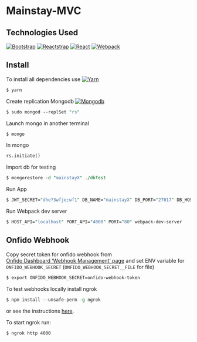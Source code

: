 # Mainstay-MVC

## Technologies Used

[![Bootstrap](https://img.shields.io/badge/Bootstrap-v4.1.3-blue.svg)](https://github.com/twbs/bootstrap/tree/v4.1.3)
[![Reactstrap](https://img.shields.io/badge/Reactstrap-v6.5.0-blue.svg)](https://github.com/reactstrap/reactstrap/releases/tag/6.5.0)
[![React](https://img.shields.io/badge/React-v16.6.3-blue.svg)](https://github.com/facebook/react/releases/tag/v16.6.3)
[![Webpack](https://img.shields.io/badge/Webpack-v4.27.1-blue.svg)](https://github.com/webpack/webpack/releases/tag/v4.27.1)


## Install

To install all dependencies use [![Yarn](https://img.shields.io/badge/Yarn-v1.12.3-blue.svg)](https://github.com/yarnpkg/yarn/releases/tag/v1.12.3)


```perl
$ yarn
```

Create replication Mongodb [![Mongodb](https://img.shields.io/badge/Mongodb-r4.1.6-blue.svg)](https://github.com/mongodb/mongo/releases/tag/r4.1.6)


```perl
$ sudo mongod --replSet "rs"
```

Launch mongo in another terminal

```perl
$ mongo
```

In mongo

```perl
rs.initiate()

```

Import db for testing
```perl
$ mongorestore -d "mainstayX" ./dbTest
```

Run App
```perl
$ JWT_SECRET="dhe?3wfje;wf1" DB_NAME="mainstayX" DB_PORT="27017" DB_HOST="127.0.0.1" LISTEN_API="4000" node ./src/app.js
```

Run Webpack dev server
```perl
$ HOST_API="localhost" PORT_API="4000" PORT="80" webpack-dev-server
```


## Onfido Webhook
Copy secret token for onfido webhook from  
[Onfido Dashboard ‘Webhook Management’ page](https://dashboard.onfido.com/api/webhook_management)
and set ENV variable for `ONFIDO_WEBHOOK_SECRET` (`ONFIDO_WEBHOOK_SECRET__FILE` for file)

```perl
$ export ONFIDO_WEBHOOK_SECRET=onfido-webhook-token
```

To test webhooks locally install ngrok

```perl
$ npm install --unsafe-perm -g ngrok
```
or see the instructions [here](https://ngrok.com/download).

To start ngrok run:
```
$ ngrok http 4000
```

